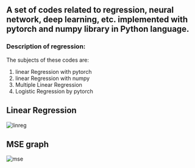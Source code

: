 ## A set of codes related to regression, neural network, deep learning, etc. implemented with pytorch and numpy library in Python language.

### Description of regression:
The subjects of these codes are:

1. linear Regression with pytorch
2. linear Regression with numpy
3. Multiple Linear Regression
4. Logistic Regression by pytorch


## Linear Regression
![linreg](https://github.com/ALItaheri1380/pytorch/assets/98982133/8177a2b2-ec23-4264-bfeb-9eba9ec6a163)



## MSE graph
![mse](https://github.com/ALItaheri1380/pytorch/assets/98982133/1cb9ae8b-2bb5-4e87-ae36-339413271df9)



